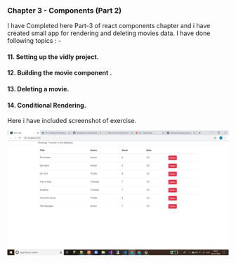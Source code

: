 ### Chapter 3 - Components (Part 2)

I have Completed here Part-3 of react components chapter and i have created small app for rendering and deleting movies data.
I have done following topics : -

#### 11. Setting up the vidly project.
#### 12. Building the movie component .
#### 13. Deleting a movie. 
#### 14. Conditional Rendering.

Here i have included screenshot of exercise.

![Screenshots](https://github.com/amit112/React-Training/blob/Components--Part-2/ScreenShots/Screenshot.png)
